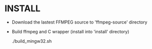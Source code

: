 INSTALL
=======

* Download the lastest FFMPEG source to 'ffmpeg-source' directory
* Build ffmpeg and C wrapper (install into 'install' directory)

    ./build_mingw32.sh
